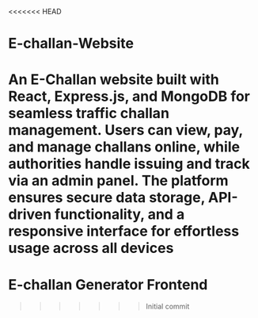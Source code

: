 <<<<<<< HEAD
# E-challan-Website
An E-Challan website built with React, Express.js, and MongoDB for seamless traffic challan management. Users can view, pay, and manage challans online, while authorities handle issuing and track via an admin panel. The platform ensures secure data storage, API-driven functionality, and a responsive interface for effortless usage across all devices
=======
# E-challan Generator Frontend
>>>>>>> Initial commit
